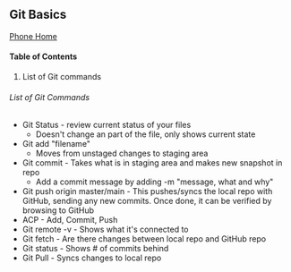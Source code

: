 ## Git Basics
[Phone Home](readme.md)

#### Table of Contents
1. List of Git commands

###### List of Git Commands
- Git Status - review current status of your files
    - Doesn't change an part of the file, only shows current state
- Git add "filename"
    - Moves from unstaged changes to staging area
- Git commit - Takes what is in staging area and makes new snapshot in repo
    - Add a commit message by adding -m "message, what and why"
- Git push origin master/main - This pushes/syncs the local repo with GitHub, sending any new commits. Once done, it can be verified by browsing to GitHub
- ACP - Add, Commit, Push
- Git remote -v - Shows what it's connected to
- Git fetch - Are there changes between local repo and GitHub repo
- Git status - Shows # of commits behind
- Git Pull - Syncs changes to local repo